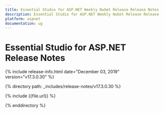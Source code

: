 ```yaml
---
title: Essential Studio for ASP.NET Weekly NuGet Release Release Notes  
description: Essential Studio for ASP.NET Weekly NuGet Release Release Notes  
platform: aspnet
documentation: ug
---
```


# Essential Studio for ASP.NET  Release Notes  

{% include release-info.html date="December 03, 2019"  version="v17.3.0.30" %} 


{% directory path: _includes/release-notes/v17.3.0.30 %}

{% include {{file.url}} %}

{% enddirectory %}
